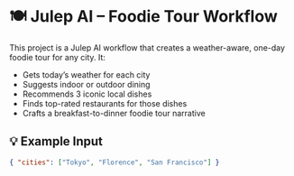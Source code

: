 # 🍽️ Julep AI – Foodie Tour Workflow

This project is a Julep AI workflow that creates a weather-aware, one-day foodie tour for any city. It:

- Gets today’s weather for each city
- Suggests indoor or outdoor dining
- Recommends 3 iconic local dishes
- Finds top-rated restaurants for those dishes
- Crafts a breakfast-to-dinner foodie tour narrative

## 💡 Example Input

```json
{ "cities": ["Tokyo", "Florence", "San Francisco"] }
